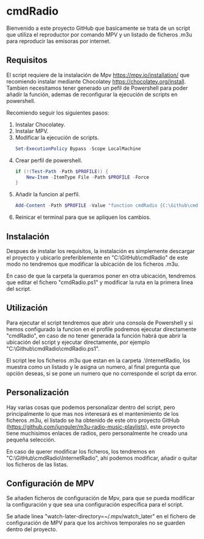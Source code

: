 # cmdRadio

Bienvenido a este proyecto GitHub que basícamente se trata de un script que utiliza el reproductor por comando MPV y un listado de ficheros .m3u para reproducir las emisoras por internet.

## Requisitos

El script requiere de la instalación de Mpv https://mpv.io/installation/ que recomiendo instalar mediante Chocolatey https://chocolatey.org/install. Tambien necesitamos tener generado un pefil de Powershell para poder añadir la función, ademas de reconfigurar la ejecución de scripts en powershell.

Recomiendo seguir los siguientes pasos:

1. Instalar Chocolatey.
2. Instalar MPV.
3. Modificar la ejecución de scripts.
    ```Powershell
    Set-ExecutionPolicy Bypass -Scope LocalMachine
    ```
4. Crear perfil de powershell.
    ```powershell
    if (!(Test-Path -Path $PROFILE)) {
        New-Item -ItemType File -Path $PROFILE -Force
    }
    ```
5. Añadir la funcion al perfil.
    ```powershell
    Add-Content -Path $PROFILE -Value "function cmdRadio {C:\Github\cmdRadio\cmdRadio.ps1}"
    ```
6. Reinicar el terminal para que se apliquen los cambios.

## Instalación

Despues de instalar los requisitos, la instalación es simplemente descargar el proyecto y ubicarlo preferiblemente en "C:\GitHub\cmdRadio" de este modo no tendremos que modificar la ubicación de los ficheros .m3u.

En caso de que la carpeta la queramos poner en otra ubicación, tendremos que editar el fichero "cmdRadio.ps1" y modificar la ruta en la primera linea del script.

## Utilización

Para ejecutar el script tendremos que abrir una consola de Powershell y si hemos configurado la funcion en el profile podremos ejecutar directamente "cmdRadio", en caso de no tener generada la función habrá que abrir la ubicación del script y ejecutar directamente, por ejemplo "C:\Github\cmdRadio\cmdRadio.ps1".

El script lee los ficheros .m3u que estan en la carpeta .\InternetRadio, los muestra como un listado y le asigna un numero, al final pregunta que opción deseas, si se pone un numero que no corresponde el script da error.

## Personalización

Hay varias cosas que podemos personalizar dentro del script, pero principalmente lo que mas nos interesará es el mantenimiento de los ficheros .m3u, el listado se ha obtenido de este otro proyecto GitHub (https://github.com/junguler/m3u-radio-music-playlists), este proyecto tiene muchisimos enlaces de radios, pero personalmente he creado una pequeña selección.

En caso de querer modificar los ficheros, los tendremos en "C:\GitHub\cmdRadio\InternetRadio", ahí podemos modificar, añadir o quitar los ficheros de las listas.

## Configuración de MPV

Se añaden ficheros de configuración de Mpv, para que se pueda modificar la configuración y que sea una configuración específica para el script.

Se añade linea "watch-later-directory=~/.mpv/watch_later" en el fichero de configuración de MPV para que los archivos temporales no se guarden dentro del proyecto.
